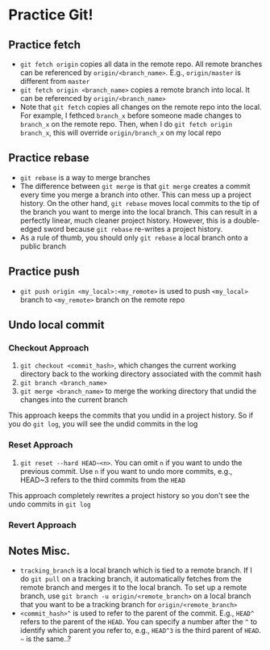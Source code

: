 # Practice Git!

## Practice fetch
* `git fetch origin` copies all data in the remote repo. All remote branches can be referenced by `origin/<branch_name>`. E.g., `origin/master` is different from `master`
* `git fetch origin <branch_name>` copies a remote branch into local. It can be referenced by `origin/<branch_name>`
* Note that `git fetch` copies all changes on the remote repo into the local. For example, I fethced `branch_x` before someone made changes to `branch_x` on the remote repo. Then, when I do `git fetch origin branch_x`, this will override `origin/branch_x` on my local repo

## Practice rebase
* `git rebase` is a way to merge branches
* The difference between `git merge` is that `git merge` creates a commit every time you merge a branch into other. This can mess up a project history. On the other hand, `git rebase` moves local commits to the tip of the branch you want to merge into the local branch. This can result in a perfectly linear, much cleaner project history. However, this is a double-edged sword because `git rebase` re-writes a project history. 
* As a rule of thumb, you should only `git rebase` a local branch onto a public branch 

## Practice push
* `git push origin <my_local>:<my_remote>` is used to push `<my_local>` branch to `<my_remote>` branch on the remote repo

## Undo local commit

### Checkout Approach
1. `git checkout <commit_hash>`, which changes the current working directory back to the working directory associated with the commit hash
1. `git branch <branch_name>` 
1. `git merge <branch_name>` to merge the working directory that undid the changes into the current branch

This approach keeps the commits that you undid in a project history. So if you do `git log`, you will see the undid commits in the log 

### Reset Approach
1. `git reset --hard HEAD~<n>`. You can omit `n` if you want to undo the previous commit. Use `n` if you want to undo more commits, e.g., HEAD~3 refers to the third commits from the `HEAD`

This approach completely rewrites a project history so you don't see the undo commits in `git log`

### Revert Approach

## Notes Misc.
* `tracking_branch` is a local branch which is tied to a remote branch. If I do `git pull` on a tracking branch, it automatically fetches from the remote branch and merges it to the local branch. To set up a remote branch, use `git branch -u origin/<remote_branch>` on a local branch that you want to be a tracking branch for `origin/<remote_branch>`
* `<commit_hash>^` is used to refer to the parent of the commit. E.g., `HEAD^` refers to the parent of the `HEAD`. You can specify a number after the `^` to identify which parent you refer to, e.g., `HEAD^3` is the third parent of `HEAD`. `~` is the same..?


